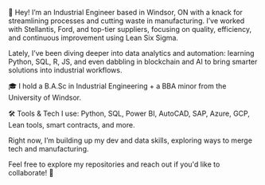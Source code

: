 👋 Hey! I’m an Industrial Engineer based in Windsor, ON with a knack for streamlining processes and cutting waste in manufacturing. I’ve worked with Stellantis, Ford, and top-tier suppliers, focusing on quality, efficiency, and continuous improvement using Lean Six Sigma.

Lately, I’ve been diving deeper into data analytics and automation: learning Python, SQL, R, JS, and even dabbling in blockchain and AI to bring smarter solutions into industrial workflows.

🎓 I hold a B.A.Sc in Industrial Engineering + a BBA minor from the University of Windsor.

🛠️ Tools & Tech I use: Python, SQL, Power BI, AutoCAD, SAP, Azure, GCP, Lean tools, smart contracts, and more.

Right now, I’m building up my dev and data skills, exploring ways to merge tech and manufacturing. 

Feel free to explore my repositories and reach out if you'd like to collaborate! 🚀


<!---
newayzzz/newayzzz is a ✨ special ✨ repository because its `README.md` (this file) appears on your GitHub profile.
You can click the Preview link to take a look at your changes.
--->
